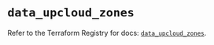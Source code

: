 # `data_upcloud_zones`

Refer to the Terraform Registry for docs: [`data_upcloud_zones`](https://registry.terraform.io/providers/upcloudltd/upcloud/3.4.0/docs/data-sources/zones).
